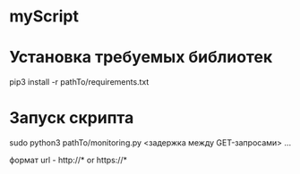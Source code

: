 # myScript

# Установка требуемых библиотек
pip3 install -r pathTo/requirements.txt

# Запуск скрипта
sudo python3 pathTo/monitoring.py <задержка между GET-запросами> <url1> <url2> ...
  
формат url - http://* or https://*
